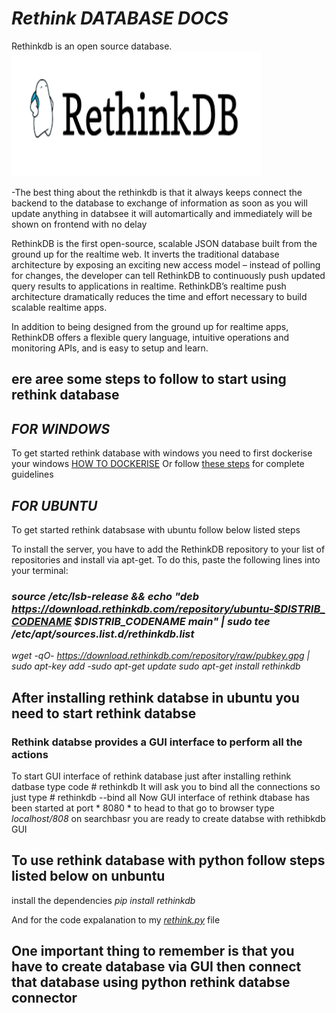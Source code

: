 # *Rethink DATABASE DOCS*
Rethinkdb is an open source database.
<br>
<img src="rethink.png" width ="400" height ="200"/>

-The best thing about the rethinkdb is that it always keeps  connect the backend to the database to exchange of information as soon as you will update anything in databsee it will automartically and immediately will be shown on frontend with no delay 

RethinkDB is the first open-source, scalable JSON database built from the ground up for the realtime web. It inverts the traditional database architecture by exposing an exciting new access model – instead of polling for changes, the developer can tell RethinkDB to continuously push updated query results to applications in realtime. RethinkDB’s realtime push architecture dramatically reduces the time and effort necessary to build scalable realtime apps.

In addition to being designed from the ground up for realtime apps, RethinkDB offers a flexible query language, intuitive operations and monitoring APIs, and is easy to setup and learn.

## ere aree some steps to follow to start using rethink database 

## *FOR WINDOWS*
To get started rethink database with windows you need to first dockerise your windows <a href = "https://blog.sixeyed.com/how-to-dockerize-windows-applications/">HOW TO DOCKERISE</a>
Or follow <a href = "https://rethinkdb.com/docs/install/windows/#:~:text=Running%20RethinkDB&text=You'll%20need%20to%20start%20the%20Windows%20command%20shell.&text=Use%20the%20cd%20command%20to,you%20unpacked%20rethinkdb.exe%20in.&text=Then%2C%20you%20can%20start%20RethinkDB%20with%20its%20default%20options.&text=You%20can%20also%20use%20any,as%20specify%20a%20configuration%20file).">these steps</a> for complete guidelines

## *FOR UBUNTU*
To get started rethink databsase with ubuntu follow below listed steps 

To install the server, you have to add the RethinkDB repository to your list of repositories and install via apt-get. To do this, 
paste the following lines into your terminal:

### *source /etc/lsb-release && echo "deb https://download.rethinkdb.com/repository/ubuntu-$DISTRIB_CODENAME $DISTRIB_CODENAME main" | sudo tee /etc/apt/sources.list.d/rethinkdb.list*
*wget -qO- https://download.rethinkdb.com/repository/raw/pubkey.gpg | sudo apt-key add -sudo apt-get update*
*sudo apt-get install rethinkdb*


## After installing rethink databse in ubuntu you need to start rethink databse 

### Rethink databse provides a GUI interface to perform all the actions

To start GUI interface of rethink database 
just after installing rethink datbase  type code # rethinkdb
It will ask you to bind all the connections so just type  # rethinkdb --bind all
Now GUI interface of rethink dtabase has been started at port * 8080 * to head to that go to browser type *localhost/808* on searchbasr  you are ready to create databse with rethibkdb GUI

## To use rethink database with python follow steps listed below on unbuntu
install the dependencies  *pip install rethinkdb*

And for the code expalanation to my <a href ="https://github.com/Mrdynamic-soni/Rethink-database-docs/blob/master/rethink.png">*rethink.py*</a> file

## One important thing to remember is that you have to create database via GUI then connect that database using python rethink databse connector
